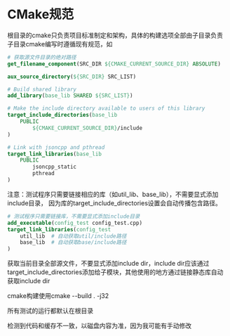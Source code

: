 # CMake规范

根目录的cmake只负责项目标准制定和架构，具体的构建选项全部由子目录负责
子目录cmake编写时遵循现有规范，如
``` cmake
# 获取源文件目录的绝对路径
get_filename_component(SRC_DIR ${CMAKE_CURRENT_SOURCE_DIR} ABSOLUTE)

aux_source_directory(${SRC_DIR} SRC_LIST)

# Build shared library
add_library(base_lib SHARED ${SRC_LIST})

# Make the include directory available to users of this library
target_include_directories(base_lib 
    PUBLIC 
        ${CMAKE_CURRENT_SOURCE_DIR}/include
)

# Link with jsoncpp and pthread
target_link_libraries(base_lib 
    PUBLIC 
        jsoncpp_static 
        pthread
)
```

注意：测试程序只需要链接相应的库（如util_lib、base_lib），不需要显式添加include目录，
因为库的target_include_directories设置会自动传播包含路径。

```cmake
# 测试程序只需要链接库，不需要显式添加include目录
add_executable(config_test config_test.cpp)
target_link_libraries(config_test
    util_lib  # 自动获取util/include路径
    base_lib  # 自动获取base/include路径
)
```

获取当前目录全部源文件，不要显式添加include dir，include dir应该通过target_include_directories添加给子模块，其他使用的地方通过链接静态库自动获取include dir

cmake构建使用cmake --build . -j32

所有测试的运行都默认在根目录

检测到代码和缓存不一致，以磁盘内容为准，因为我可能有手动修改